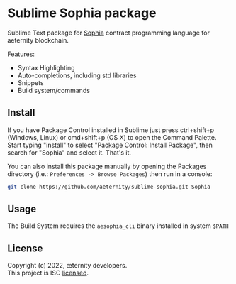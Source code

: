 # Sublime Sophia package

Sublime Text package for [Sophia](https://github.com/aeternity/aesophia) contract programming language for aeternity blockchain.

Features:

- Syntax Highlighting
- Auto-completions, including std libraries
- Snippets
- Build system/commands

## Install

If you have Package Control installed in Sublime just press ctrl+shift+p (Windows, Linux) or cmd+shift+p (OS X) to open the Command Palette. Start typing "install" to select "Package Control: Install Package", then search for "Sophia" and select it. That's it.

You can also install this package manually by opening the Packages directory (i.e.: `Preferences -> Browse Packages`) then run in a console:

```bash
git clone https://github.com/aeternity/sublime-sophia.git Sophia
```

## Usage

The Build System requires the `aesophia_cli` binary installed in system `$PATH`

## License

Copyright (c) 2022, æternity developers.  
This project is ISC [licensed](LICENSE).
